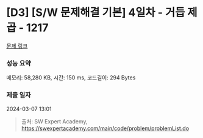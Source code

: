 # [D3] [S/W 문제해결 기본] 4일차 - 거듭 제곱 - 1217 

[문제 링크](https://swexpertacademy.com/main/code/problem/problemDetail.do?contestProbId=AV14dUIaAAUCFAYD) 

### 성능 요약

메모리: 58,280 KB, 시간: 150 ms, 코드길이: 294 Bytes

### 제출 일자

2024-03-07 13:01



> 출처: SW Expert Academy, https://swexpertacademy.com/main/code/problem/problemList.do